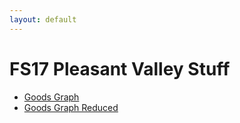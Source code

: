 ```yaml
---
layout: default
---
```


# FS17 Pleasant Valley Stuff

* [Goods Graph](goods.png)
* [Goods Graph Reduced](goods-reduced.png)
